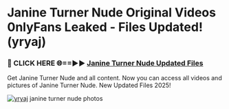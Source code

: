 # Janine Turner Nude Original Videos 0nlyFans Leaked - Files Updated! (yryaj)

<h3>🔴 CLICK HERE 🌐==►► <a href="https://tinyurl.com/4mcuefdz" rel="nofollow">Janine Turner Nude Updated Files</a></h3>

Get Janine Turner Nude and all content. Now you can access all videos and pictures of Janine Turner Nude. New Updated Files 2025!

[![yryaj](https://i.imgur.com/StAQSOY.gif)](https://tinyurl.com/4mcuefdz)
janine turner nude photos